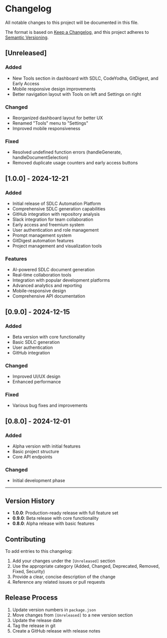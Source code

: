 # Changelog

All notable changes to this project will be documented in this file.

The format is based on [Keep a Changelog](https://keepachangelog.com/en/1.0.0/),
and this project adheres to [Semantic Versioning](https://semver.org/spec/v2.0.0.html).

## [Unreleased]

### Added
- New Tools section in dashboard with SDLC, CodeYodha, GitDigest, and Early Access
- Mobile responsive design improvements
- Better navigation layout with Tools on left and Settings on right

### Changed
- Reorganized dashboard layout for better UX
- Renamed "Tools" menu to "Settings"
- Improved mobile responsiveness

### Fixed
- Resolved undefined function errors (handleGenerate, handleDocumentSelection)
- Removed duplicate usage counters and early access buttons

## [1.0.0] - 2024-12-21

### Added
- Initial release of SDLC Automation Platform
- Comprehensive SDLC generation capabilities
- GitHub integration with repository analysis
- Slack integration for team collaboration
- Early access and freemium system
- User authentication and role management
- Prompt management system
- GitDigest automation features
- Project management and visualization tools

### Features
- AI-powered SDLC document generation
- Real-time collaboration tools
- Integration with popular development platforms
- Advanced analytics and reporting
- Mobile-responsive design
- Comprehensive API documentation

## [0.9.0] - 2024-12-15

### Added
- Beta version with core functionality
- Basic SDLC generation
- User authentication
- GitHub integration

### Changed
- Improved UI/UX design
- Enhanced performance

### Fixed
- Various bug fixes and improvements

## [0.8.0] - 2024-12-01

### Added
- Alpha version with initial features
- Basic project structure
- Core API endpoints

### Changed
- Initial development phase

---

## Version History

- **1.0.0**: Production-ready release with full feature set
- **0.9.0**: Beta release with core functionality
- **0.8.0**: Alpha release with basic features

## Contributing

To add entries to this changelog:

1. Add your changes under the `[Unreleased]` section
2. Use the appropriate category (Added, Changed, Deprecated, Removed, Fixed, Security)
3. Provide a clear, concise description of the change
4. Reference any related issues or pull requests

## Release Process

1. Update version numbers in `package.json`
2. Move changes from `[Unreleased]` to a new version section
3. Update the release date
4. Tag the release in git
5. Create a GitHub release with release notes 